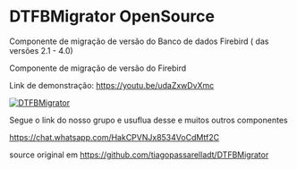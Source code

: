 # DTFBMigrator OpenSource
Componente de migração de versão do Banco de dados Firebird ( das versões 2.1 - 4.0) <p>
Componente de migração de versão do Firebird<p>
Link de demonstração: https://youtu.be/udaZxwDvXmc<p>

[![DTFBMigrator](https://img.youtube.com/vi/udaZxwDvXmc/0.jpg)](https://www.youtube.com/watch?v=udaZxwDvXmc)

Segue o link do nosso grupo e usuflua desse e muitos outros componentes<p>

https://chat.whatsapp.com/HakCPVNJx8534VoCdMtf2C<p>

source original em https://github.com/tiagopassarelladt/DTFBMigrator
